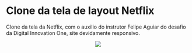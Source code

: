 # Clone da tela de layout Netflix

Clone da tela da Netflix, com o auxilio do instrutor Felipe Aguiar do desafio da Digital Innovation One,
site devidamente responsivo. 


<p align="center">
          <img src="./media/gif-maker.gif">
                                       </p>
